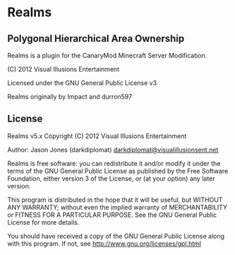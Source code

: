 Realms 
====================
Polygonal Hierarchical Area Ownership
---------

Realms is a plugin for the CanaryMod Minecraft Server Modification.

(C) 2012 Visual Illusions Entertainment

Licensed under the GNU General Public License v3

Realms originally by Impact and durron597

License
---------
Realms v5.x
Copyright (C) 2012 Visual Illusions Entertainment

Author: Jason Jones (darkdiplomat) <darkdiplomat@visualillusionsent.net>

Realms is free software: you can redistribute it and/or modify
it under the terms of the GNU General Public License as published by
the Free Software Foundation, either version 3 of the License, or
(at your option) any later version.

This program is distributed in the hope that it will be useful,
but WITHOUT ANY WARRANTY; without even the implied warranty of
MERCHANTABILITY or FITNESS FOR A PARTICULAR PURPOSE.  See the
GNU General Public License for more details.

You should have received a copy of the GNU General Public License
along with this program.  If not, see http://www.gnu.org/licenses/gpl.html
